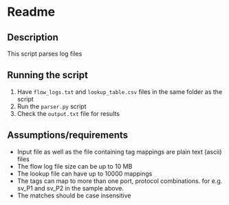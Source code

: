 # Readme

## Description

This script parses log files

## Running the script

1. Have `flow_logs.txt` and `lookup_table.csv` files in the same folder as the script
2. Run the `parser.py` script
3. Check the `output.txt` file for results

## Assumptions/requirements


* Input file as well as the file containing tag mappings are plain text (ascii) files
* The flow log file size can be up to 10 MB
* The lookup file can have up to 10000 mappings
* The tags can map to more than one port, protocol combinations.  for e.g. sv_P1 and sv_P2 in the sample above.
* The matches should be case insensitive 
